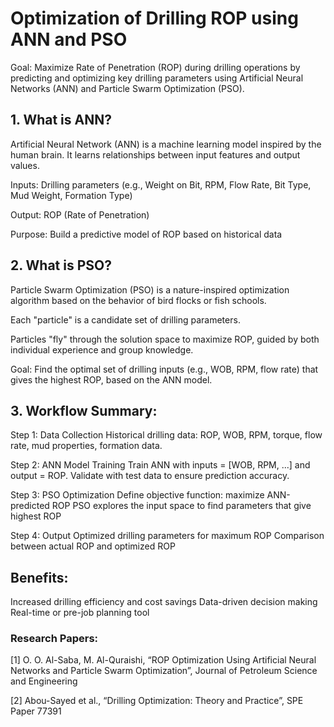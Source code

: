 # Optimization of Drilling ROP using ANN and PSO
Goal: Maximize Rate of Penetration (ROP) during drilling operations by predicting and optimizing key drilling parameters using Artificial Neural Networks (ANN) and Particle Swarm Optimization (PSO).

## 1. What is ANN?
Artificial Neural Network (ANN) is a machine learning model inspired by the human brain. It learns relationships between input features and output values.

Inputs: Drilling parameters (e.g., Weight on Bit, RPM, Flow Rate, Bit Type, Mud Weight, Formation Type)

Output: ROP (Rate of Penetration)

Purpose: Build a predictive model of ROP based on historical data

## 2. What is PSO?
Particle Swarm Optimization (PSO) is a nature-inspired optimization algorithm based on the behavior of bird flocks or fish schools.

Each "particle" is a candidate set of drilling parameters.

Particles "fly" through the solution space to maximize ROP, guided by both individual experience and group knowledge.

Goal: Find the optimal set of drilling inputs (e.g., WOB, RPM, flow rate) that gives the highest ROP, based on the ANN model.

## 3. Workflow Summary:
Step 1: Data Collection
Historical drilling data: ROP, WOB, RPM, torque, flow rate, mud properties, formation data.

Step 2: ANN Model Training
Train ANN with inputs = [WOB, RPM, ...] and output = ROP.
Validate with test data to ensure prediction accuracy.

Step 3: PSO Optimization
Define objective function: maximize ANN-predicted ROP
PSO explores the input space to find parameters that give highest ROP

Step 4: Output
Optimized drilling parameters for maximum ROP
Comparison between actual ROP and optimized ROP

## Benefits:
Increased drilling efficiency and cost savings
Data-driven decision making
Real-time or pre-job planning tool

### Research Papers:
[1] O. O. Al-Saba, M. Al-Quraishi, “ROP Optimization Using Artificial Neural Networks and Particle Swarm Optimization”, Journal of Petroleum Science and Engineering

[2] Abou-Sayed et al., “Drilling Optimization: Theory and Practice”, SPE Paper 77391